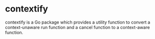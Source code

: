 contextify
==========

contextify is a Go package which provides a utility function to convert a context-unaware
run function and a cancel function to a context-aware function.

